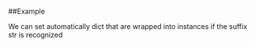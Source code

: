 
<!---
FrozenIsBool True
-->

##Example

We can set automatically dict that are wrapped into instances if the suffix str is recognized